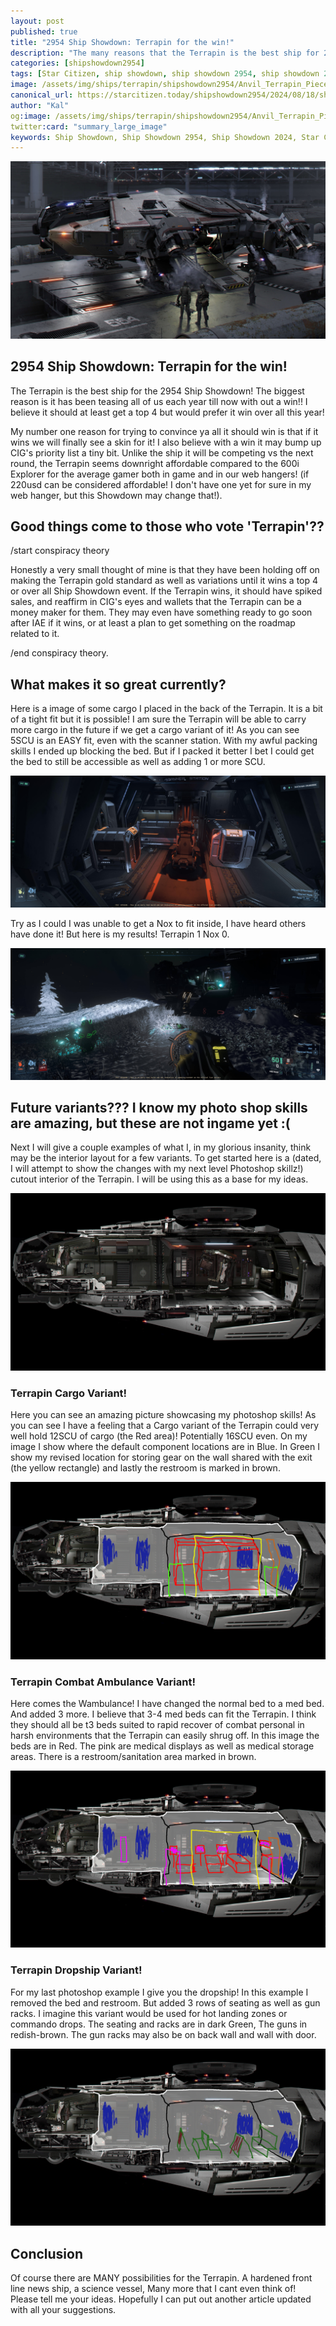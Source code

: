 ```yaml
---
layout: post
published: true
title: "2954 Ship Showdown: Terrapin for the win!"
description: "The many reasons that the Terrapin is the best ship for 2954 Ship Showdown!"
categories: [shipshowdown2954]
tags: [Star Citizen, ship showdown, ship showdown 2954, ship showdown 2024, ships, Terrapin]
image: /assets/img/ships/terrapin/shipshowdown2954/Anvil_Terrapin_Piece_01_Hangar2.jpg
canonical_url: https://starcitizen.today/shipshowdown2954/2024/08/18/shipshowdown-terrapin-for-the-win.html
author: "Kal"
og:image: /assets/img/ships/terrapin/shipshowdown2954/Anvil_Terrapin_Piece_01_Hangar2.jpg
twitter:card: "summary_large_image"
keywords: Ship Showdown, Ship Showdown 2954, Ship Showdown 2024, Star Citizen, Terrapin, Review, overview, features, price, comparison, suggestions, recommendations, ship showdown winner, ship showdown 2954 winner, ship showdown 2024 winner, shipshowdown, shipshowdown 2954, shipshowdown 2024, shipshowdown winner, shipshowdown 2954 winner, shipshowdown 2024 winner, 2954 ship showdown, 2954 ship showdown winner, 2024 ship showdown, 2024 ship showdown winner, 2024 ship showdown Terrapin, 2024 ship showdown Terrapin winner
---
```

![A terrapin enjoying a break, basking in the arclight of the port.  Surrounded by confused dock workers since it has no cargo space.](/assets/img/ships/terrapin/shipshowdown2954/Anvil_Terrapin_Piece_01_Hangar2.jpg)

## 2954 Ship Showdown: Terrapin for the win!

The Terrapin is the best ship for the 2954 Ship Showdown! The biggest reason is it has been teasing all of us each year till now with out a win!!   I believe it should at least get a top 4 but would prefer it win over all this year!

My number one reason for trying to convince ya all it should win is that if it wins we will finally see a skin for it!  I also believe with a win it may bump up CIG's priority list a tiny bit.  Unlike the ship it will be competing vs the next round, the Terrapin seems downright affordable compared to the 600i Explorer for the average gamer both in game and in our web hangers! (if 220usd can be considered affordable! I don't have one yet for sure in my web hanger, but this Showdown may change that!).  

## Good things come to those who vote 'Terrapin'??

/start conspiracy theory 

Honestly a very small thought of mine is that they have been holding off on making the Terrapin gold standard as well as variations until it wins a top 4 or over all Ship Showdown event.  If the Terrapin wins, it should have spiked sales, and reaffirm in CIG's eyes and wallets that the Terrapin can be a money maker for them.  They may even have something ready to go soon after IAE if it wins, or at least a plan to get something on the roadmap related to it.  

/end conspiracy theory.

## What makes it so great currently?

Here is a image of some cargo I placed in the back of the Terrapin.  It is a bit of a tight fit but it is possible!  I am sure the Terrapin will be able to carry more cargo in the future if we get a cargo variant of it! As you can see 5SCU is an EASY fit, even with the scanner station.  With my awful packing skills I ended up blocking the bed.  But if I packed it better I bet I could get the bed to still be accessible as well as adding 1 or more SCU.

![A image of the interior of the Terrapin, there is 2 2SCU crates as well as 1 1SCU crate with additional room.  The bed is blocked but it could be better sorted to still keep access.](/assets/img/ships/terrapin/shipshowdown2954/5SCU_cargo_terrapin_example.jpg)

Try as I could I was unable to get a Nox to fit inside,  I have heard others have done it!  But here is my results!  Terrapin 1 Nox 0.

![My poor nox broken in to tiny bits! but not a scratch on the Terrapin cept maybe the ramp.](/assets/img/ships/terrapin/shipshowdown2954/tears_of_nox.jpg)

## Future variants???  I know my photo shop skills are amazing, but these are not ingame yet :(

Next I will give a couple examples of what I, in my glorious insanity, think may be the interior layout for a few variants.  To get started here is a (dated, I will attempt to show the changes with my next level Photoshop skillz!) cutout interior of the Terrapin.  I will be using this as a base for my ideas.

![A cutaway view of the interior of the Terrapin, This is a Data image and not current, I will attempt to point out the differences.](/assets/img/ships/terrapin/shipshowdown2954/Anvil_Terrapin_Piece_04_Interior_v2.jpg)

### Terrapin Cargo Variant!

Here you can see an amazing picture showcasing my photoshop skills!  As you can see I have a feeling that a Cargo variant of the Terrapin could very well hold 12SCU of cargo (the Red area)! Potentially 16SCU even.  On my image I show where the default component locations are in Blue. In Green I show my revised location for storing gear on the wall shared with the exit (the yellow rectangle) and lastly the restroom is marked in brown.

![Amazing example of photoshop skills that display the interior of the Terrapin as if it had a cargo grid and slight rearrangement or internal layout](/assets/img/ships/terrapin/shipshowdown2954/Anvil_Terrapin_Piece_04_Interior_cargo.jpg)

### Terrapin Combat Ambulance Variant!

Here comes the Wambulance! I have changed the normal bed to a med bed. And added 3 more.  I believe that 3-4 med beds can fit the Terrapin.  I think they should all be t3 beds suited to rapid recover of combat personal in harsh environments that the Terrapin can easily shrug off.  In this image the beds are in Red. The pink are medical displays as well as medical storage areas. There is a restroom/sanitation area marked in brown. 

![Another Amazing edit by me. This one showcases the potential for the Terrapin to help wounded solders in the most dangerous of situations!](/assets/img/ships/terrapin/shipshowdown2954/Anvil_Terrapin_Piece_04_Interior_ambulance.jpg)

### Terrapin Dropship Variant!

For my last photoshop example I give you the dropship!  In this example I removed the bed and restroom. But added 3 rows of seating as well as gun racks. I imagine this variant would be used for hot landing zones or commando drops. The seating and racks are in dark Green, The guns in redish-brown.  The gun racks may also be on back wall and wall with door.

![My best example yet.  A fully fledged dropship version of the Terrapin! seating for a small elite team of commands!](/assets/img/ships/terrapin/shipshowdown2954/Anvil_Terrapin_Piece_04_Interior_dropship.jpg)

## Conclusion

Of course there are MANY possibilities for the Terrapin.  A hardened front line news ship, a science vessel, Many more that I cant even think of!  Please tell me your ideas.  Hopefully I can put out another article updated with all your suggestions.